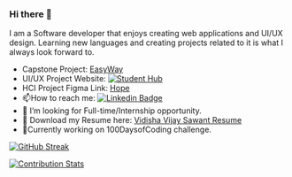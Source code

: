 ### Hi there 👋
I am a Software developer that enjoys creating web applications and UI/UX design. Learning new languages and creating projects related to it is what I always look forward to.
- Capstone Project: <a href ="https://github.com/ksharma67/EasyWay/wiki" >EasyWay </a>
- UI/UX Project Website: [![Student Hub](https://img.shields.io/badge/Website-Student%20Hub-blue)](https://webpage.pace.edu/np57411n/cs641/StudentHub/index.html)
- HCI Project Figma Link: <a href ="https://www.figma.com/file/YtNW6yNZUqosMQjKaUsiv3/Hope?node-id=0%3A1&t=pyUbt20Zm1vt1tAi-1">Hope</a>
- :mailbox:How to reach me: [![Linkedin Badge](https://img.shields.io/badge/-LinkedIn-blue?style=flat&logo=Linkedin&logoColor=white)](http://www.linkedin.com/in/vidisha-vijay-sawant-23a63613a)
- 🤔 I’m looking for Full-time/Internship opportunity.
- :notebook: Download my Resume here: <a href ="Vidisha Sawant Resume.pdf">Vidisha Vijay Sawant Resume</a>
- 📝Currently working on 100DaysofCoding challenge.


[![GitHub Streak](https://streak-stats.demolab.com?user=vidishasawant10)](https://git.io/streak-stats)

[![Contribution Stats](https://github-contribution-stats.vercel.app/api/?username=vidishasawant10)](https://github.com/LordDashMe/github-contribution-stats/)


<!--
**vidishasawant10/vidishasawant10** is a ✨ _special_ ✨ repository because its `README.md` (this file) appears on your GitHub profile.

Here are some ideas to get you started:

- 🔭 I’m currently working on ...
- 🌱 I’m currently learning ...
- 👯 I’m looking to collaborate on ...
- 🤔 I’m looking for help with ...
- 💬 Ask me about ...
- 📫 How to reach me: http://www.linkedin.com/in/vidisha-vijay-sawant-23a63613a
- 😄 Pronouns: ...
- ⚡ Fun fact: ...
-->
